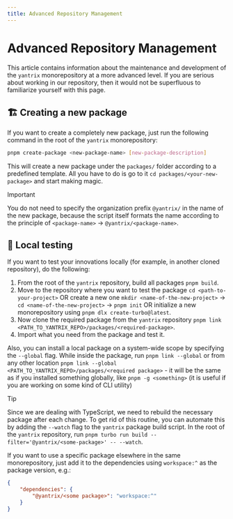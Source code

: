 ```yaml
---
title: Advanced Repository Management
---
```


# Advanced Repository Management
This article contains information about the maintenance and development of the `yantrix` monorepository at a more advanced level. If you are serious about working in our repository, then it would not be superfluous to familiarize yourself with this page.

## 🏗️ Creating a new package

If you want to create a completely new package, just run the following command in the root of the `yantrix` monorepository:
```sh
pnpm create-package <new-package-name> [new-package-description]
```
This will create a new package under the `packages/` folder according to a predefined template. All you have to do is go to it `cd packages/<your-new-package>` and start making magic.

> [!IMPORTANT]
> You do not need to specify the organization prefix `@yantrix/` in the name of the new package, because the script itself formats the name according to the principle of `<package-name>` → `@yantrix/<package-name>`.

## 📝 Local testing

If you want to test your innovations locally (for example, in another cloned repository), do the following:
1) From the root of the `yantrix` repository, build all packages `pnpm build`.
2) Move to the repository where you want to test the package `cd <path-to-your-project>` OR create a new one `mkdir <name-of-the-new-project>` → `cd <name-of-the-new-project>` → `pnpm init` OR initialize a new monorepository using `pnpm dlx create-turbo@latest`.
3) Now clone the required package from the `yantrix` repository `pnpm link <PATH_TO_YANTRIX_REPO>/packages/<required-package>`.
4) Import what you need from the package and test it.

Also, you can install a local package on a system-wide scope by specifying the `--global` flag. While inside the package, run `pnpm link --global` or from any other location `pnpm link --global <PATH_TO_YANTRIX_REPO>/packages/<required package>` - it will be the same as if you installed something globally, like `pnpm -g <something>` (it is useful if you are working on some kind of CLI utility)

> [!TIP]
> Since we are dealing with TypeScript, we need to rebuild the necessary package after each change. To get rid of this routine, you can automate this by adding the `--watch` flag to the `yantrix` package build script. In the root of the `yantrix` repository, run `pnpm turbo run build --filter='@yantrix/<some-package>' -- --watch`.

If you want to use a specific package elsewhere in the same monorepository, just add it to the dependencies using `workspace:^` as the package version, e.g.:
```json
{
	"dependencies": {
		"@yantrix/<some package>": "workspace:^"
	}
}
```
